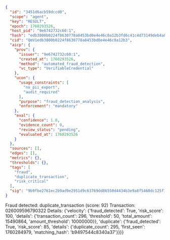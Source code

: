 ```json
{
  "id": "3451d6acb59dccd0",
  "scope": "agent",
  "key": "RESULT",
  "epoch": 1760293526,
  "host_pid": "9e6742732c60:1",
  "hash": "edb3800b0224f8630778a8453bd0e4e46c0a12b3fd6c41c4d73149deb4a855d7",
  "cid": "QmV1edb3800b0224f8630778a8453bd0e4e46c0a12b3",
  "aicp": {
    "prov": {
      "issuer": "9e6742732c60:1",
      "created_at": 1760293526,
      "method": "automated_fraud_detection",
      "vc_type": "VerifiableCredential"
    },
    "ucon": {
      "usage_constraints": [
        "no_pii_export",
        "audit_required"
      ],
      "purpose": "fraud_detection_analysis",
      "enforcement": "mandatory"
    },
    "eval": {
      "confidence": 1.0,
      "evidence_count": 0,
      "review_status": "pending",
      "evaluated_at": 1760293526
    }
  },
  "sources": [],
  "edges": [],
  "metrics": {},
  "thresholds": {},
  "tags": [
    "fraud",
    "duplicate_transaction",
    "risk_critical"
  ],
  "sig": "9b9fbe2761ec2b9ad9e2951d9c63769dd86550d4434b3e9a8f5460dc125f1b2f"
}
```

Fraud detected: duplicate_transaction (score: 92)
Transaction: 026009596790322
Details: {'velocity': {'fraud_detected': True, 'risk_score': 100, 'details': {'transaction_count': 296, 'threshold': 50, 'total_amount': 15490864, 'amount_threshold': 10000000}}, 'duplicate': {'fraud_detected': True, 'risk_score': 85, 'details': {'duplicate_count': 295, 'first_seen': 1760284979, 'matching_hash': 'b9497544c8340a37'}}}}